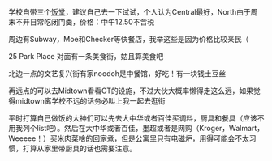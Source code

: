 学校自带三个[饭堂](https://dining.gsu.edu/locations-and-hours/dining-halls/)，建议自己去一下试试，个人认为Central最好，North由于周末不开日常吃闭门羹，价格：中午12.50不含税

周边有Subway，Moe和Checker等快餐店，我举这些是因为价格比较亲民（

25 Park Place 对面有一条美食街，姑且算美食吧

北边一点的文艺复兴街有家noodoh是中餐馆，好吃！有一块钱土豆丝

再远点的可以去Midtown看看GT的设施，不过大伙大概率懒得走这么远，如果觉得midtown离学校不远的话务必叫上我一起去逛街

平时打算自己做饭的大神们可以先去大中华或者百佳买调料，厨具和餐具（应该不用我列个list吧）。然后在大中华或者百佳，墨超或者是网购（Kroger，Walmart，Weeeee！）买米肉菜啥的回家煮，但是公寓里只有电磁炉，用得可能会不太习惯，打算从家里带厨具的话也需要注意。
